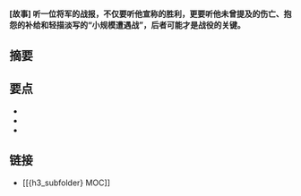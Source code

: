 #### [故事] 听一位将军的战报，不仅要听他宣称的胜利，更要听他未曾提及的伤亡、抱怨的补给和轻描淡写的“小规模遭遇战”，后者可能才是战役的关键。


## 摘要


## 要点

- 
- 
- 

## 链接

- [[{h3_subfolder} MOC]]
